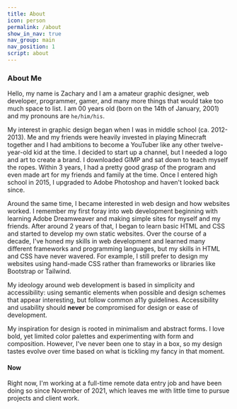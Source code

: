 ```yaml
---
title: About
icon: person
permalink: /about
show_in_nav: true
nav_group: main
nav_position: 1
script: about
---
```

### About Me
Hello, my name is Zachary and I am a amateur graphic designer, web developer, programmer, gamer, and many more things that would take too much space to list. I am <span id="age">00</span> years old (born on the 14th of January, 2001) and my pronouns are `he/him/his`.

My interest in graphic design began when I was in middle school (ca. 2012-2013). Me and my friends were heavily invested in playing Minecraft together and I had ambitions to become a YouTuber like any other twelve-year-old kid at the time. I decided to start up a channel, but I needed a logo and art to create a brand. I downloaded GIMP and sat down to teach myself the ropes. Within 3 years, I had a pretty good grasp of the program and even made art for my friends and family at the time. Once I entered high school in 2015, I upgraded to Adobe Photoshop and haven't looked back since.

Around the same time, I became interested in web design and how websites worked. I remember my first foray into web development beginning with learning Adobe Dreamweaver and making simple sites for myself and my friends. After around 2 years of that, I began to learn basic HTML and CSS and started to develop my own static websites. Over the course of a decade, I've honed my skills in web development and learned many different frameworks and programming languages, but my skills in HTML and CSS have never wavered. For example, I still prefer to design my websites using hand-made CSS rather than frameworks or libraries like Bootstrap or Tailwind.

My ideology around web development is based in simplicity and accessibility: using semantic elements when possible and design schemes that appear interesting, but follow common a11y guidelines. Accessibility and usability should **never** be compromised for design or ease of development.

My inspiration for design is rooted in minimalism and abstract forms. I love bold, yet limited color palettes and experimenting with form and composition. However, I've never been one to stay in a box, so my design tastes evolve over time based on what is tickling my fancy in that moment.

#### Now
Right now, I'm working at a full-time remote data entry job and have been doing so since November of 2021, which leaves me with little time to pursue projects and client work.
